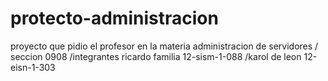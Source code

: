# protecto-administracion
proyecto que pidio el profesor en la materia administracion de servidores / seccion 0908 /integrantes ricardo familia 12-sism-1-088 /karol de leon 12-eisn-1-303
